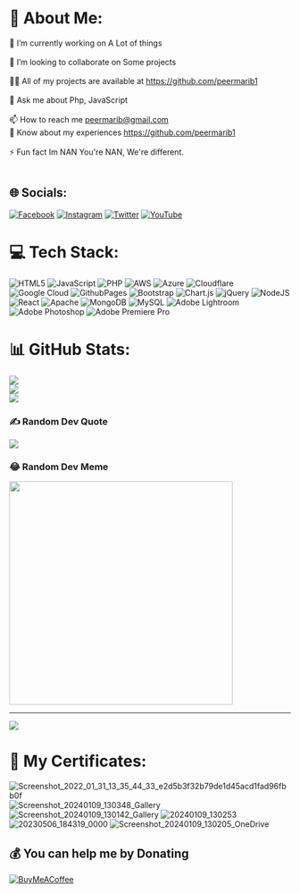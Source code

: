 # 💫 About Me:
🔭 I’m currently working on A Lot of things<br><br>👯 I’m looking to collaborate on Some projects<br><br>👨‍💻 All of my projects are available at https://github.com/peermarib1<br><br>💬 Ask me about Php, JavaScript<br><br>📫 How to reach me peermarib@gmail.com<br>📄 Know about my experiences https://github.com/peermarib1<br><br>⚡ Fun fact Im NAN You're NAN, We're different.<br><br>


## 🌐 Socials:
[![Facebook](https://img.shields.io/badge/Facebook-%231877F2.svg?logo=Facebook&logoColor=white)](https://facebook.com/ughmarib) [![Instagram](https://img.shields.io/badge/Instagram-%23E4405F.svg?logo=Instagram&logoColor=white)](https://instagram.com/ughmarib) [![Twitter](https://img.shields.io/badge/Twitter-%231DA1F2.svg?logo=Twitter&logoColor=white)](https://twitter.com/ughmarib) [![YouTube](https://img.shields.io/badge/YouTube-%23FF0000.svg?logo=YouTube&logoColor=white)](https://youtube.com/@@Mr.Techie./) 

# 💻 Tech Stack:
![HTML5](https://img.shields.io/badge/html5-%23E34F26.svg?style=for-the-badge&logo=html5&logoColor=white) ![JavaScript](https://img.shields.io/badge/javascript-%23323330.svg?style=for-the-badge&logo=javascript&logoColor=%23F7DF1E) ![PHP](https://img.shields.io/badge/php-%23777BB4.svg?style=for-the-badge&logo=php&logoColor=white) ![AWS](https://img.shields.io/badge/AWS-%23FF9900.svg?style=for-the-badge&logo=amazon-aws&logoColor=white) ![Azure](https://img.shields.io/badge/azure-%230072C6.svg?style=for-the-badge&logo=microsoftazure&logoColor=white) ![Cloudflare](https://img.shields.io/badge/Cloudflare-F38020?style=for-the-badge&logo=Cloudflare&logoColor=white) ![Google Cloud](https://img.shields.io/badge/GoogleCloud-%234285F4.svg?style=for-the-badge&logo=google-cloud&logoColor=white) ![GithubPages](https://img.shields.io/badge/github%20pages-121013?style=for-the-badge&logo=github&logoColor=white) ![Bootstrap](https://img.shields.io/badge/bootstrap-%238511FA.svg?style=for-the-badge&logo=bootstrap&logoColor=white) ![Chart.js](https://img.shields.io/badge/chart.js-F5788D.svg?style=for-the-badge&logo=chart.js&logoColor=white) ![jQuery](https://img.shields.io/badge/jquery-%230769AD.svg?style=for-the-badge&logo=jquery&logoColor=white) ![NodeJS](https://img.shields.io/badge/node.js-6DA55F?style=for-the-badge&logo=node.js&logoColor=white) ![React](https://img.shields.io/badge/react-%2320232a.svg?style=for-the-badge&logo=react&logoColor=%2361DAFB) ![Apache](https://img.shields.io/badge/apache-%23D42029.svg?style=for-the-badge&logo=apache&logoColor=white) ![MongoDB](https://img.shields.io/badge/MongoDB-%234ea94b.svg?style=for-the-badge&logo=mongodb&logoColor=white) ![MySQL](https://img.shields.io/badge/mysql-%2300000f.svg?style=for-the-badge&logo=mysql&logoColor=white) ![Adobe Lightroom](https://img.shields.io/badge/Adobe%20Lightroom-31A8FF.svg?style=for-the-badge&logo=Adobe%20Lightroom&logoColor=white) ![Adobe Photoshop](https://img.shields.io/badge/adobe%20photoshop-%2331A8FF.svg?style=for-the-badge&logo=adobe%20photoshop&logoColor=white) ![Adobe Premiere Pro](https://img.shields.io/badge/Adobe%20Premiere%20Pro-9999FF.svg?style=for-the-badge&logo=Adobe%20Premiere%20Pro&logoColor=white)
# 📊 GitHub Stats:
![](https://github-readme-stats.vercel.app/api?username=peermarib1&theme=dark&hide_border=false&include_all_commits=true&count_private=false)<br/>
![](https://github-readme-streak-stats.herokuapp.com/?user=peermarib1&theme=dark&hide_border=false)<br/>
![](https://github-readme-stats.vercel.app/api/top-langs/?username=peermarib1&theme=dark&hide_border=false&include_all_commits=true&count_private=false&layout=compact)

### ✍️ Random Dev Quote
![](https://quotes-github-readme.vercel.app/api?type=vetical&theme=radical)

### 😂 Random Dev Meme
<img src='https://randommeme-five.vercel.app/' style="height: 400px;"/>

---
[![](https://visitcount.itsvg.in/api?id=peermarib1&icon=0&color=7)](https://visitcount.itsvg.in)


# 💫 My Certificates:
![Screenshot_2022_01_31_13_35_44_33_e2d5b3f32b79de1d45acd1fad96fbb0f](https://github.com/peermarib1/peermarib1/assets/113082722/a954ce66-0be5-445f-b675-ed29c567aa6d)
![Screenshot_20240109_130348_Gallery](https://github.com/peermarib1/peermarib1/assets/113082722/87f4257e-fa8b-4b90-b043-69210c29a149)
![Screenshot_20240109_130142_Gallery](https://github.com/peermarib1/peermarib1/assets/113082722/1c68c177-cf01-4af5-a82c-bf5a630b8370)
![20240109_130253](https://github.com/peermarib1/peermarib1/assets/113082722/f6d7c3ac-7972-4098-9992-75179c2a46a9)
![20230506_184319_0000](https://github.com/peermarib1/peermarib1/assets/113082722/64fb9ef1-694a-4100-8595-da9d261cbf3e)
![Screenshot_20240109_130205_OneDrive](https://github.com/peermarib1/peermarib1/assets/113082722/2b16b228-004b-453c-82e1-a6743841b4c2)



  ## 💰 You can help me by Donating
  [![BuyMeACoffee](https://img.shields.io/badge/Buy%20Me%20a%20Coffee-ffdd00?style=for-the-badge&logo=buy-me-a-coffee&logoColor=black)](https://buymeacoffee.com/peermarib1) 

  

